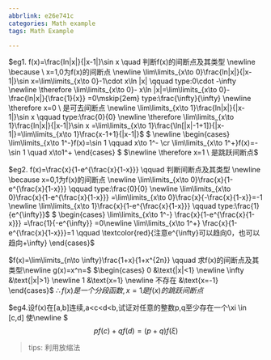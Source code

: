 ```yaml
---
abbrlink: e26e741c
categories: Math example
tags: Math Example

---
```

$eg1. f(x)=\frac{ln|x|}{|x-1|}\sin x \quad 判断f(x)的间断点及其类型
\newline \because \ x=1,0为f(x)的间断点
\newline \lim\limits_{x\to 0}\frac{ln|x|}{|x-1|}\sin x=\lim\limits_{x\to 0}-1\cdot x\ln |x| \qquad type:0\cdot -\infty
\newline \therefore \lim\limits_{x\to 0}- x\ln |x|=\lim\limits_{x\to 0}-\frac{ln|x|}{\frac{1}{x}} =0\mskip{2em} type:\frac{\infty}{\infty}
\newline  \therefore x=0  \ 是可去间断点
\newline \lim\limits_{x\to 1}\frac{ln|x|}{|x-1|}\sin x \qquad type:\frac{0}{0}
\newline \therefore \lim\limits_{x\to 1}\frac{ln|x|}{|x-1|}\sin x =\lim\limits_{x\to 1}\frac{\ln[|x|-1+1]}{|x-1|}=\lim\limits_{x\to 1}\frac{x-1+1}{|x-1|}$
$
\newline
\begin{cases}   
  \lim\limits_{x\to 1^-}f(x)=\sin 1  \qquad x\to 1^-
 \cr \lim\limits_{x\to 1^+}f(x)=-\sin 1  \quad x\to1^+
 \end{cases}
$
$\newline \therefore x=1 \ 是跳跃间断点$

$eg2. f(x)=\frac{x}{1-e^{\frac{x}{1-x}}} \qquad 判断间断点及其类型
\newline \because x=0,1为f(x)的间断点
\newline \lim\limits_{x\to 0}\frac{x}{1-e^{\frac{x}{1-x}}} \qquad type:\frac{0}{0}
\newline \lim\limits_{x\to 0}\frac{x}{1-e^{\frac{x}{1-x}}} =\lim\limits_{x\to 0}\frac{x}{-\frac{x}{1-x}}=-1
\newline \lim\limits_{x\to 1}\frac{x}{1-e^{\frac{x}{1-x}}} \qquad type:\frac{1}{e^{\infty}}$
$
\begin{cases}
  \lim\limits_{x\to 1^-} \frac{x}{1-e^{\frac{x}{1-x}}} =\frac{1}{-e^{\infty}} =0\newline
  \lim\limits_{x\to 1^+} \frac{x}{1-e^{\frac{x}{1-x}}}=1 \qquad \textcolor{red}{注意e^{\infty}可以趋向0，也可以趋向+\infty} 
\end{cases}$

$f(x)=\lim\limits_{n\to \infty}\frac{1+x}{1+x^{2n}} \qquad 求f(x)的间断点及其类型\newline
g(x)=x^n=$
$\begin{cases}
  0 &\text{|x|<1}
\newline \infty &\text{|x|>1}
\newline 1 &\text{x=1}
\newline 不存在 &\text{x=-1}
\end{cases}$
$\therefore f(x)是一个分段函数,x=1是f(x)的跳跃间断点$

$eg4.设f(x)在[a,b]连续,a<c<d<b,试证对任意的整数p,q至少存在一个\xi \in [c,d] 使\newline
$
$$pf(c)+qf(d)=(p+q)f(\xi)$$
> tips: 利用放缩法